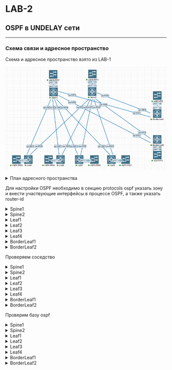 # LAB-2

## OSPF в UNDELAY сети

---
### Схема связи и адресное пространство
Схема и адресное пространство взято из LAB-1

![img_2.png](screenshots/laba2.png)

<details>
<summary>План адресного пространства</summary>
Суммарный для Lo0 и Lo2 – 10.0.0.0/15

Loopack-s:
|             | Lo0 /32  |
|-------------|----------|
| Spine1      | 10.0.1.0 |
| Spine2      | 10.0.2.0 |

|             | Lo0 /32  |
|-------------|----------|
| Leaf1       | 10.0.1.1 |
| Leaf2       | 10.0.1.2 |
| Leaf3       | 10.0.1.3 |
| Leaf4       | 10.0.1.4 |
| BorderLeaf1 | 10.0.1.5 |
| BorderLeaf2 | 10.0.1.6 |
---
Суммарный для p2p и резерва – 10.2.0.0/15
| **Connection**   	| **Spine Address** 	| **Leaf Address** 	| **Subnet**  	|
|------------------	|-------------------	|------------------	|-------------	|
| Spine 1 → Leaf 1 	| 10.2.1.0          	| 10.2.1.1         	| 10.2.1.0/31 	|
| Spine 1 → Leaf 2 	| 10.2.1.2              | 10.2.1.3          | 10.2.1.2/31  	|
| Spine 1 → Leaf 3 	| 10.2.1.4              | 10.2.1.5          | 10.2.1.4/31  	|
| Spine 1 → Leaf 4 	| 10.2.1.6          	| 10.2.1.7         	| 10.2.1.6/31 	|
| Spine 1 → BorderLeaf 1 | 10.2.1.8         | 10.2.1.9          | 10.2.1.8/31  	|
| Spine 1 → BorderLeaf 2 | 10.2.1.10        | 10.2.1.11        	| 10.2.1.10/31 	|
|------------------	|----------------------	|------------------	|-------------	|
| Spine 2 → Leaf 1 	| 10.2.2.0              | 10.2.2.1          | 10.2.2.0/31  	|
| Spine 2 → Leaf 2 	| 10.2.2.2              | 10.2.2.3          | 10.2.1.2/31  	|
| Spine 2 → Leaf 3 	| 10.2.2.4              | 10.2.2.5          | 10.2.1.4/31  	|
| Spine 2 → Leaf 4 	| 10.2.2.6              | 10.2.2.7          | 10.2.1.6/31  	|
| Spine 2 → BorderLeaf 1 | 10.2.2.8         | 10.2.2.9         | 10.2.1.8/31  	|
| Spine 2 → BorderLeaf 2 | 10.2.2.10        | 10.2.2.11          | 10.2.1.10/31  |

---

### IP установлены следующим образом

root@Spine1> show interfaces terse | match "10.[0,1,2]"
```text
xe-0/0/1.0              up    up   inet     10.2.1.0/31     
xe-0/0/2.0              up    up   inet     10.2.1.2/31     
xe-0/0/3.0              up    up   inet     10.2.1.4/31     
xe-0/0/4.0              up    up   inet     10.2.1.6/31     
xe-0/0/5.0              up    up   inet     10.2.1.8/31     
xe-0/0/6.0              up    up   inet     10.2.1.10/31    
lo0.0                   up    up   inet     10.0.1.0            --> 0/0
```
root@Spine2> show interfaces terse | match "10.[0,1,2]"
```text
xe-0/0/1.0              up    up   inet     10.2.2.0/31     
xe-0/0/2.0              up    up   inet     10.2.2.2/31     
xe-0/0/3.0              up    up   inet     10.2.2.4/31     
xe-0/0/4.0              up    up   inet     10.2.2.6/31     
xe-0/0/5.0              up    up   inet     10.2.2.8/31     
xe-0/0/6.0              up    up   inet     10.2.2.10/31      
lo0.0                   up    up   inet     10.0.2.0            --> 0/0
```
root@Leaf1> show interfaces terse | match "10.[0,1,2]" 
```text
xe-0/0/1.0              up    up   inet     10.2.1.1/31     
xe-0/0/2.0              up    up   inet     10.2.2.1/31     
lo0.0                   up    up   inet     10.0.1.1            --> 0/0
```
root@Leaf2> show interfaces terse | match "10.[0,1,2]" 
```text
xe-0/0/1.0              up    up   inet     10.2.1.3/31     
xe-0/0/2.0              up    up   inet     10.2.2.3/31     
lo0.0                   up    up   inet     10.0.1.2            --> 0/0
```
root@Leaf3> show interfaces terse | match "10.[0,1,2]"  
  ```text
xe-0/0/1.0              up    up   inet     10.2.1.5/31     
xe-0/0/2.0              up    up   inet     10.2.2.5/31     
lo0.0                   up    up   inet     10.0.1.3            --> 0/0
```
root@Leaf4> show interfaces terse | match "10.[0,1,2]"    
```text
xe-0/0/1.0              up    up   inet     10.2.1.7/31     
xe-0/0/2.0              up    up   inet     10.2.2.7/31     
lo0.0                   up    up   inet     10.0.1.4            --> 0/0
```
root@BorderLeaf1> show interfaces terse | match "10.[0,1,2]" 
```text
xe-0/0/1.0              up    up   inet     10.2.1.9/31     
xe-0/0/2.0              up    up   inet     10.2.2.9/31     
lo0.0                   up    up   inet     10.0.1.5            --> 0/0
```
root@BorderLeaf2> show interfaces terse | match "10.[0,1,2]" 
```text
xe-0/0/1.0              up    up   inet     10.2.1.11/31    
xe-0/0/2.0              up    up   inet     10.2.2.11/31    
lo0.0                   up    up   inet     10.0.1.6            --> 0/0
```
</details>

Для настройки OSPF необходимо в секцию  protocols ospf указать зону и внести участвующие интерфейсы в процессе OSPF, а также указать router-id
<details>
<summary>Spine1</summary>

root@Spine1> show configuration protocols ospf
```text
area 0.0.0.0 {
    interface xe-0/0/1.0 {
        interface-type p2p;
    }
    interface xe-0/0/2.0 {
        interface-type p2p;
    }
    interface xe-0/0/3.0 {
        interface-type p2p;
    }
    interface xe-0/0/4.0 {
        interface-type p2p;
    }
    interface xe-0/0/5.0 {
        interface-type p2p;
    }
    interface xe-0/0/6.0 {
        interface-type p2p;
    }
    interface lo0.0;
}
reference-bandwidth 100g;

root@Spine1> show configuration routing-options 
router-id 10.0.1.0;
```
</details>

<details>
<summary>Spine2</summary>

root@Spine2> show configuration protocols ospf
```text
area 0.0.0.0 {
    interface xe-0/0/1.0 {
        interface-type p2p;
    }
    interface xe-0/0/2.0 {
        interface-type p2p;
    }
    interface xe-0/0/3.0 {
        interface-type p2p;
    }
    interface xe-0/0/4.0 {
        interface-type p2p;
    }
    interface xe-0/0/5.0 {
        interface-type p2p;
    }
    interface xe-0/0/6.0 {
        interface-type p2p;
    }
    interface lo0.0;
}
reference-bandwidth 100g;

{master:0}
root@Spine2> show configuration routing-options 
router-id 10.0.2.0;
```
</details>

<details>
<summary>Leaf1</summary>

root@Leaf1> show configuration protocols ospf 
```text
area 0.0.0.0 {
    interface xe-0/0/1.0 {
        interface-type p2p;
    }
    interface xe-0/0/2.0 {
        interface-type p2p;
    }
    interface lo0.0;
}
reference-bandwidth 100g;

{master:0}
root@Leaf1> show configuration routing-options 
router-id 10.0.1.1;
```
</details>

<details>
<summary>Leaf2</summary>

root@Leaf2> show configuration protocols ospf
```text
area 0.0.0.0 {
    interface xe-0/0/1.0 {
        interface-type p2p;
    }
    interface xe-0/0/2.0 {
        interface-type p2p;
    }
    interface lo0.0;
}
reference-bandwidth 100g;

{master:0}
root@Leaf2> show configuration routing-options 
router-id 10.0.1.2;
```
</details>
<details>

<summary>Leaf3</summary>

root@Leaf3> show configuration protocols ospf
```text
area 0.0.0.0 {
    interface xe-0/0/1.0 {
        interface-type p2p;
    }
    interface xe-0/0/2.0 {
        interface-type p2p;
    }
    interface lo0.0;
}
reference-bandwidth 100g;

{master:0}
root@Leaf3> show configuration routing-options 
router-id 10.0.1.3;
```
</details>

<details>
<summary>Leaf4</summary>

root@Leaf4> show configuration protocols ospf 
```text
area 0.0.0.0 {
    interface xe-0/0/1.0 {
        interface-type p2p;
    }
    interface xe-0/0/2.0 {
        interface-type p2p;
    }
    interface lo0.0;
}
reference-bandwidth 100g;

{master:0}
root@Leaf4> show configuration routing-options 
router-id 10.0.1.4;
```
</details>

<details>
<summary>BorderLeaf1</summary>

root@BorderLeaf1> show configuration protocols ospf
```text
area 0.0.0.0 {
    interface xe-0/0/1.0 {
        interface-type p2p;
    }
    interface xe-0/0/2.0 {
        interface-type p2p;
    }
    interface lo0.0;
}
reference-bandwidth 100g;

{master:0}
root@BorderLeaf1> show configuration routing-options 
router-id 10.0.1.5;
```
</details>

<details>
<summary>BorderLeaf2</summary>

root@BorderLeaf2> show configuration protocols ospf
```text
area 0.0.0.0 {
    interface xe-0/0/1.0 {
        interface-type p2p;
    }
    interface xe-0/0/2.0 {
        interface-type p2p;
    }
    interface lo0.0;
}
reference-bandwidth 100g
root@BorderLeaf2> show configuration routing-options 
router-id 10.0.1.6;
```
</details>

Проверяем соседство
<details>
<summary>Spine1</summary>

```text
root@Spine1> show ospf neighbor 
Address          Interface              State           ID               Pri  Dead
10.2.1.1         xe-0/0/1.0             Full            10.0.1.1         128    37
10.2.1.3         xe-0/0/2.0             Full            10.0.1.2         128    37
10.2.1.5         xe-0/0/3.0             Full            10.0.1.3         128    34
10.2.1.7         xe-0/0/4.0             Full            10.0.1.4         128    38
10.2.1.9         xe-0/0/5.0             Full            10.0.1.5         128    37
10.2.1.11        xe-0/0/6.0             Full            10.0.1.6         128    38
```
</details>
<details>
<summary>Spine2</summary>

```text
root@Spine2> show ospf neighbor 
Address          Interface              State           ID               Pri  Dead
10.2.2.1         xe-0/0/1.0             Full            10.0.1.1         128    32
10.2.2.3         xe-0/0/2.0             Full            10.0.1.2         128    34
10.2.2.5         xe-0/0/3.0             Full            10.0.1.3         128    33
10.2.2.7         xe-0/0/4.0             Full            10.0.1.4         128    33
10.2.2.9         xe-0/0/5.0             Full            10.0.1.5         128    36
10.2.2.11        xe-0/0/6.0             Full            10.0.1.6         128    31
```
</details>
<details>
<summary>Leaf1</summary>

```text
root@Leaf1> show ospf neighbor 
Address          Interface              State           ID               Pri  Dead
10.2.1.0         xe-0/0/1.0             Full            10.0.1.0         128    37
10.2.2.0         xe-0/0/2.0             Full            10.0.2.0         128    32
```
</details>
<details>
<summary>Leaf2</summary>

```text
root@Leaf2> show ospf neighbor 
Address          Interface              State           ID               Pri  Dead
10.2.1.2         xe-0/0/1.0             Full            10.0.1.0         128    38
10.2.2.2         xe-0/0/2.0             Full            10.0.2.0         128    35
```
</details>
<details>
<summary>Leaf3</summary>

```text
root@Leaf3> show ospf neighbor 
Address          Interface              State           ID               Pri  Dead
10.2.1.4         xe-0/0/1.0             Full            10.0.1.0         128    33
10.2.2.4         xe-0/0/2.0             Full            10.0.2.0         128    36
```
</details>
<details>
<summary>Leaf4</summary>

```text
root@Leaf4> show ospf neighbor 
Address          Interface              State           ID               Pri  Dead
10.2.1.6         xe-0/0/1.0             Full            10.0.1.0         128    39
10.2.2.6         xe-0/0/2.0             Full            10.0.2.0         128    39
```
</details>
<details>
<summary>BorderLeaf1</summary>

```text
root@BorderLeaf1> show ospf neighbor 
Address          Interface              State           ID               Pri  Dead
10.2.1.8         xe-0/0/1.0             Full            10.0.1.0         128    35
10.2.2.8         xe-0/0/2.0             Full            10.0.2.0         128    35
```
</details>
<details>
<summary>BorderLeaf2</summary>

```text
root@BorderLeaf2> show ospf neighbor 
Address          Interface              State           ID               Pri  Dead
10.2.1.10        xe-0/0/1.0             Full            10.0.1.0         128    31
10.2.2.10        xe-0/0/2.0             Full            10.0.2.0         128    34
```
</details>

Проверим базу ospf 
<details>
<summary>Spine1</summary>

```text
root@Spine1> show ospf database 

    OSPF database, Area 0.0.0.0
 Type       ID               Adv Rtr           Seq      Age  Opt  Cksum  Len 
Router  *10.0.1.0         10.0.1.0         0x80000020  1798  0x22 0x6e2d 180
Router   10.0.1.1         10.0.1.1         0x80000023   446  0x22 0xb486  84
Router   10.0.1.2         10.0.1.2         0x80000022   954  0x22 0x22f   84
Router   10.0.1.3         10.0.1.3         0x8000001f   947  0x22 0x53d5  84
Router   10.0.1.4         10.0.1.4         0x8000001f   954  0x22 0x9e7f  84
Router   10.0.1.5         10.0.1.5         0x80000022  2347  0x22 0xe32c  84
Router   10.0.1.6         10.0.1.6         0x8000001a  2374  0x22 0x3fcd  84
Router   10.0.2.0         10.0.2.0         0x8000002d   447  0x22 0x7b04 180
```
</details>

<details>
<summary>Spine2</summary>

```text
root@Spine2> show ospf database 

    OSPF database, Area 0.0.0.0
 Type       ID               Adv Rtr           Seq      Age  Opt  Cksum  Len 
Router   10.0.1.0         10.0.1.0         0x80000020  2121  0x22 0x6e2d 180
Router   10.0.1.1         10.0.1.1         0x80000023   767  0x22 0xb486  84
Router   10.0.1.2         10.0.1.2         0x80000022  1275  0x22 0x22f   84
Router   10.0.1.3         10.0.1.3         0x8000001f  1268  0x22 0x53d5  84
Router   10.0.1.4         10.0.1.4         0x8000001f  1275  0x22 0x9e7f  84
Router   10.0.1.5         10.0.1.5         0x80000022  2668  0x22 0xe32c  84
Router   10.0.1.6         10.0.1.6         0x8000001a  2695  0x22 0x3fcd  84
Router  *10.0.2.0         10.0.2.0         0x8000002d   766  0x22 0x7b04 180
```
</details>

<details>
<summary>Leaf1</summary>

```text
root@Leaf1> show ospf database 

    OSPF database, Area 0.0.0.0
 Type       ID               Adv Rtr           Seq      Age  Opt  Cksum  Len 
Router   10.0.1.0         10.0.1.0         0x80000020  2144  0x22 0x6e2d 180
Router  *10.0.1.1         10.0.1.1         0x80000023   790  0x22 0xb486  84
Router   10.0.1.2         10.0.1.2         0x80000022  1300  0x22 0x22f   84
Router   10.0.1.3         10.0.1.3         0x8000001f  1293  0x22 0x53d5  84
Router   10.0.1.4         10.0.1.4         0x8000001f  1300  0x22 0x9e7f  84
Router   10.0.1.5         10.0.1.5         0x80000022  2693  0x22 0xe32c  84
Router   10.0.1.6         10.0.1.6         0x8000001a  2720  0x22 0x3fcd  84
Router   10.0.2.0         10.0.2.0         0x8000002d   791  0x22 0x7b04 180
```
</details>

<details>
<summary>Leaf2</summary>

```text
root@Leaf2> show ospf database 

    OSPF database, Area 0.0.0.0
 Type       ID               Adv Rtr           Seq      Age  Opt  Cksum  Len 
Router   10.0.1.0         10.0.1.0         0x80000020  2191  0x22 0x6e2d 180
Router   10.0.1.1         10.0.1.1         0x80000023   839  0x22 0xb486  84
Router  *10.0.1.2         10.0.1.2         0x80000022  1345  0x22 0x22f   84
Router   10.0.1.3         10.0.1.3         0x8000001f  1340  0x22 0x53d5  84
Router   10.0.1.4         10.0.1.4         0x8000001f  1347  0x22 0x9e7f  84
Router   10.0.1.5         10.0.1.5         0x80000022  2740  0x22 0xe32c  84
Router   10.0.1.6         10.0.1.6         0x8000001a  2767  0x22 0x3fcd  84
Router   10.0.2.0         10.0.2.0         0x8000002d   838  0x22 0x7b04 180
```
</details>

<details>
<summary>Leaf3</summary>

```text
root@Leaf3> show ospf database 

    OSPF database, Area 0.0.0.0
 Type       ID               Adv Rtr           Seq      Age  Opt  Cksum  Len 
Router   10.0.1.0         10.0.1.0         0x80000020  2212  0x22 0x6e2d 180
Router   10.0.1.1         10.0.1.1         0x80000023   861  0x22 0xb486  84
Router   10.0.1.2         10.0.1.2         0x80000022  1369  0x22 0x22f   84
Router  *10.0.1.3         10.0.1.3         0x8000001f  1360  0x22 0x53d5  84
Router   10.0.1.4         10.0.1.4         0x8000001f  1369  0x22 0x9e7f  84
Router   10.0.1.5         10.0.1.5         0x80000022  2762  0x22 0xe32c  84
Router   10.0.1.6         10.0.1.6         0x8000001a  2789  0x22 0x3fcd  84
Router   10.0.2.0         10.0.2.0         0x8000002d   860  0x22 0x7b04 180
```
</details>

<details>
<summary>Leaf4</summary>

```text
root@Leaf4> show ospf database 

    OSPF database, Area 0.0.0.0
 Type       ID               Adv Rtr           Seq      Age  Opt  Cksum  Len 
Router   10.0.1.0         10.0.1.0         0x80000020  2233  0x22 0x6e2d 180
Router   10.0.1.1         10.0.1.1         0x80000023   881  0x22 0xb486  84
Router   10.0.1.2         10.0.1.2         0x80000022  1390  0x22 0x22f   84
Router   10.0.1.3         10.0.1.3         0x8000001f  1382  0x22 0x53d5  84
Router  *10.0.1.4         10.0.1.4         0x8000001f  1388  0x22 0x9e7f  84
Router   10.0.1.5         10.0.1.5         0x80000022  2783  0x22 0xe32c  84
Router   10.0.1.6         10.0.1.6         0x8000001a  2810  0x22 0x3fcd  84
Router   10.0.2.0         10.0.2.0         0x8000002d   880  0x22 0x7b04 180
```
</details>

<details>
<summary>BorderLeaf1</summary>

```text
root@BorderLeaf1> show ospf database 

    OSPF database, Area 0.0.0.0
 Type       ID               Adv Rtr           Seq      Age  Opt  Cksum  Len 
Router   10.0.1.0         10.0.1.0         0x80000020  2252  0x22 0x6e2d 180
Router   10.0.1.1         10.0.1.1         0x80000023   900  0x22 0xb486  84
Router   10.0.1.2         10.0.1.2         0x80000022  1408  0x22 0x22f   84
Router   10.0.1.3         10.0.1.3         0x8000001f  1401  0x22 0x53d5  84
Router   10.0.1.4         10.0.1.4         0x8000001f  1408  0x22 0x9e7f  84
Router  *10.0.1.5         10.0.1.5         0x80000022  2799  0x22 0xe32c  84
Router   10.0.1.6         10.0.1.6         0x8000001a  2828  0x22 0x3fcd  84
Router   10.0.2.0         10.0.2.0         0x8000002d   899  0x22 0x7b04 180
```
</details>

<details>
<summary>BorderLeaf2</summary>

```text
root@BorderLeaf2> show ospf database 

    OSPF database, Area 0.0.0.0
 Type       ID               Adv Rtr           Seq      Age  Opt  Cksum  Len 
Router   10.0.1.0         10.0.1.0         0x80000020  2268  0x22 0x6e2d 180
Router   10.0.1.1         10.0.1.1         0x80000023   916  0x22 0xb486  84
Router   10.0.1.2         10.0.1.2         0x80000022  1425  0x22 0x22f   84
Router   10.0.1.3         10.0.1.3         0x8000001f  1417  0x22 0x53d5  84
Router   10.0.1.4         10.0.1.4         0x8000001f  1425  0x22 0x9e7f  84
Router   10.0.1.5         10.0.1.5         0x80000022  2817  0x22 0xe32c  84
Router  *10.0.1.6         10.0.1.6         0x8000001a  2843  0x22 0x3fcd  84
Router   10.0.2.0         10.0.2.0         0x8000002d   915  0x22 0x7b04 180
```
</details>